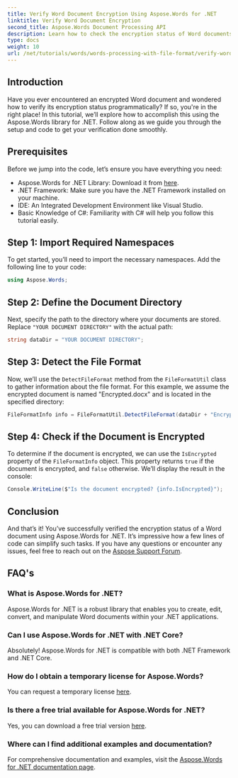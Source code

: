 ```yaml
---
title: Verify Word Document Encryption Using Aspose.Words for .NET
linktitle: Verify Word Document Encryption
second_title: Aspose.Words Document Processing API
description: Learn how to check the encryption status of Word documents within your .NET applications using the powerful Aspose.Words library. This step-by-step tutorial covers the prerequisites, code implementation, and helpful FAQs.
type: docs
weight: 10
url: /net/tutorials/words/words-processing-with-file-format/verify-word-document-encryption/
---
```

## Introduction

Have you ever encountered an encrypted Word document and wondered how to verify its encryption status programmatically? If so, you're in the right place! In this tutorial, we’ll explore how to accomplish this using the Aspose.Words library for .NET. Follow along as we guide you through the setup and code to get your verification done smoothly.

## Prerequisites

Before we jump into the code, let’s ensure you have everything you need:

- Aspose.Words for .NET Library: Download it from [here](https://releases.aspose.com/words/net/).
- .NET Framework: Make sure you have the .NET Framework installed on your machine.
- IDE: An Integrated Development Environment like Visual Studio.
- Basic Knowledge of C#: Familiarity with C# will help you follow this tutorial easily.

## Step 1: Import Required Namespaces

To get started, you’ll need to import the necessary namespaces. Add the following line to your code:

```csharp
using Aspose.Words;
```

## Step 2: Define the Document Directory

Next, specify the path to the directory where your documents are stored. Replace `"YOUR DOCUMENT DIRECTORY"` with the actual path:

```csharp
string dataDir = "YOUR DOCUMENT DIRECTORY";
```

## Step 3: Detect the File Format

Now, we’ll use the `DetectFileFormat` method from the `FileFormatUtil` class to gather information about the file format. For this example, we assume the encrypted document is named "Encrypted.docx" and is located in the specified directory:

```csharp
FileFormatInfo info = FileFormatUtil.DetectFileFormat(dataDir + "Encrypted.docx");
```

## Step 4: Check if the Document is Encrypted

To determine if the document is encrypted, we can use the `IsEncrypted` property of the `FileFormatInfo` object. This property returns `true` if the document is encrypted, and `false` otherwise. We’ll display the result in the console:

```csharp
Console.WriteLine($"Is the document encrypted? {info.IsEncrypted}");
```

## Conclusion

And that’s it! You’ve successfully verified the encryption status of a Word document using Aspose.Words for .NET. It’s impressive how a few lines of code can simplify such tasks. If you have any questions or encounter any issues, feel free to reach out on the [Aspose Support Forum](https://forum.aspose.com/c/words/8).

## FAQ's

### What is Aspose.Words for .NET?
Aspose.Words for .NET is a robust library that enables you to create, edit, convert, and manipulate Word documents within your .NET applications.

### Can I use Aspose.Words for .NET with .NET Core?
Absolutely! Aspose.Words for .NET is compatible with both .NET Framework and .NET Core.

### How do I obtain a temporary license for Aspose.Words?
You can request a temporary license [here](https://purchase.aspose.com/temporary-license/).

### Is there a free trial available for Aspose.Words for .NET?
Yes, you can download a free trial version [here](https://releases.aspose.com/).

### Where can I find additional examples and documentation?
For comprehensive documentation and examples, visit the [Aspose.Words for .NET documentation page](https://reference.aspose.com/words/net/).
